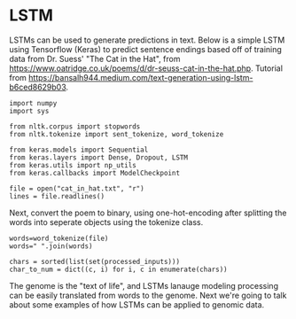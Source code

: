 # LSTM 
LSTMs can be used to generate predictions in text. Below is a simple LSTM using Tensorflow (Keras) to predict sentence endings based off of training data from Dr. Suess' "The Cat in the Hat", from https://www.oatridge.co.uk/poems/d/dr-seuss-cat-in-the-hat.php. Tutorial from https://bansalh944.medium.com/text-generation-using-lstm-b6ced8629b03. 

```
import numpy 
import sys

from nltk.corpus import stopwords
from nltk.tokenize import sent_tokenize, word_tokenize

from keras.models import Sequential
from keras.layers import Dense, Dropout, LSTM
from keras.utils import np_utils
from keras.callbacks import ModelCheckpoint

file = open("cat_in_hat.txt", "r")
lines = file.readlines()
```

Next, convert the poem to binary, using one-hot-encoding after splitting the words into seperate objects using the tokenize class. 

```
words=word_tokenize(file)
words=" ".join(words)

chars = sorted(list(set(processed_inputs)))
char_to_num = dict((c, i) for i, c in enumerate(chars))
```

The genome is the "text of life", and LSTMs lanauge modeling processing can be easily translated from words to the genome. Next we're going to talk about some examples of how LSTMs can be applied to genomic data. 
